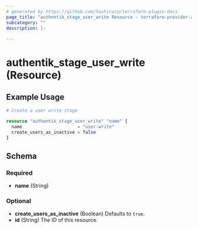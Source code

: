 ```yaml
---
# generated by https://github.com/hashicorp/terraform-plugin-docs
page_title: "authentik_stage_user_write Resource - terraform-provider-authentik"
subcategory: ""
description: |-
  
---
```


# authentik_stage_user_write (Resource)



## Example Usage

```terraform
# Create a user write stage

resource "authentik_stage_user_write" "name" {
  name                     = "user-write"
  create_users_as_inactive = false
}
```

<!-- schema generated by tfplugindocs -->
## Schema

### Required

- **name** (String)

### Optional

- **create_users_as_inactive** (Boolean) Defaults to `true`.
- **id** (String) The ID of this resource.


